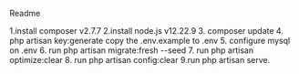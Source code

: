 Readme

1.install composer v2.7.7
2.install node.js v12.22.9 
3. composer update
4. php artisan key:generate
   copy the .env.example to .env
5. configure mysql on .env
6. run php artisan migrate:fresh --seed
7. run php artisan optimize:clear
8. run php artisan config:clear
9.run php artisan serve.
